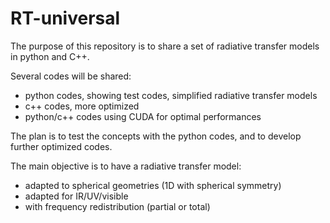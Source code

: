 RT-universal
============

The purpose of this repository is to share a set of radiative transfer models in python and C++.

Several codes will be shared:
- python codes, showing test codes, simplified radiative transfer models
- c++ codes, more optimized
- python/c++ codes using CUDA for optimal performances

The plan is to test the concepts with the python codes, and to develop further optimized codes.

The main objective is to have a radiative transfer model:
- adapted to spherical geometries (1D with spherical symmetry)
- adapted for IR/UV/visible
- with frequency redistribution (partial or total)



